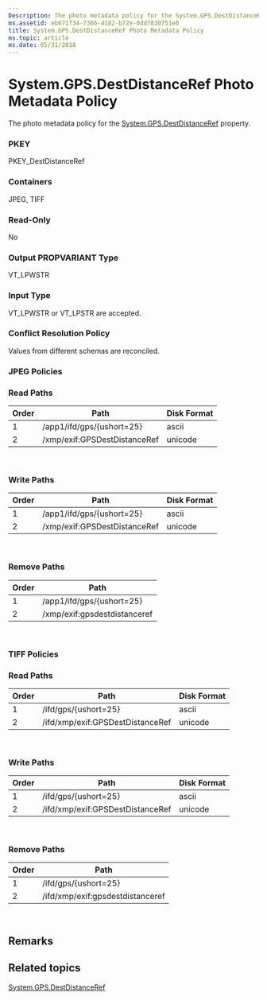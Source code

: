 ```yaml
---
Description: The photo metadata policy for the System.GPS.DestDistanceRef property.
ms.assetid: eb671f34-7366-4182-b72e-0dd7830751e0
title: System.GPS.DestDistanceRef Photo Metadata Policy
ms.topic: article
ms.date: 05/31/2018
---
```


# System.GPS.DestDistanceRef Photo Metadata Policy

The photo metadata policy for the [System.GPS.DestDistanceRef](../properties/props-system-gps-destdistanceref.md) property.

### PKEY

PKEY\_DestDistanceRef

### Containers

JPEG, TIFF

### Read-Only

No

### Output PROPVARIANT Type

VT\_LPWSTR

### Input Type

VT\_LPWSTR or VT\_LPSTR are accepted.

### Conflict Resolution Policy

Values from different schemas are reconciled.

### JPEG Policies

### Read Paths



| Order | Path                         | Disk Format |
|-------|------------------------------|-------------|
| 1     | /app1/ifd/gps/{ushort=25}    | ascii       |
| 2     | /xmp/exif:GPSDestDistanceRef | unicode     |



 

### Write Paths



| Order | Path                         | Disk Format |
|-------|------------------------------|-------------|
| 1     | /app1/ifd/gps/{ushort=25}    | ascii       |
| 2     | /xmp/exif:GPSDestDistanceRef | unicode     |



 

### Remove Paths



| Order | Path                         |
|-------|------------------------------|
| 1     | /app1/ifd/gps/{ushort=25}    |
| 2     | /xmp/exif:gpsdestdistanceref |



 

### TIFF Policies

### Read Paths



| Order | Path                             | Disk Format |
|-------|----------------------------------|-------------|
| 1     | /ifd/gps/{ushort=25}             | ascii       |
| 2     | /ifd/xmp/exif:GPSDestDistanceRef | unicode     |



 

### Write Paths



| Order | Path                             | Disk Format |
|-------|----------------------------------|-------------|
| 1     | /ifd/gps/{ushort=25}             | ascii       |
| 2     | /ifd/xmp/exif:GPSDestDistanceRef | unicode     |



 

### Remove Paths



| Order | Path                             |
|-------|----------------------------------|
| 1     | /ifd/gps/{ushort=25}             |
| 2     | /ifd/xmp/exif:gpsdestdistanceref |



 

## Remarks

## Related topics

<dl> <dt>

[System.GPS.DestDistanceRef](../properties/props-system-gps-destdistanceref.md)
</dt> </dl>

 

 